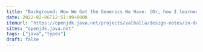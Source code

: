 ```yaml
---
title: "Background: How We Got the Generics We Have: (Or, how I learned to stop worrying and love erasure)"
date: 2022-02-06T12:51:49+0000
itemurl: "https://openjdk.java.net/projects/valhalla/design-notes/in-defense-of-erasure"
sites: "openjdk.java.net"
tags: ["java","types"]
draft: false
---
```


